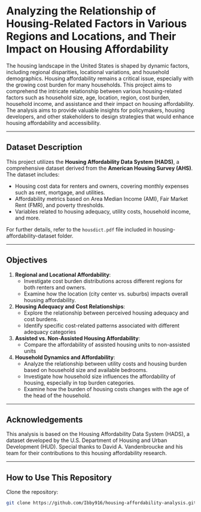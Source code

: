 # Analyzing the Relationship of Housing-Related Factors in Various  Regions and  Locations, and Their Impact on Housing Affordability

The housing landscape in the United States is shaped by dynamic factors, including regional disparities, locational variations, and household demographics. Housing affordability remains a critical issue, especially with the growing cost burden for many households. This project aims to comprehend the intricate relationship between various housing-related factors such as household size, age, location, region, cost burden, household income, and assistance and their impact on housing affordability. The analysis aims to provide valuable insights for policymakers, housing developers, and other stakeholders to design strategies that would enhance housing affordability and accessibility.

---

## Dataset Description
This project utilizes the **Housing Affordability Data System (HADS)**, a comprehensive dataset derived from the **American Housing Survey (AHS)**. The dataset includes:
- Housing cost data for renters and owners, covering monthly expenses such as rent, mortgage, and utilities.
- Affordability metrics based on Area Median Income (AMI), Fair Market Rent (FMR), and poverty thresholds.
- Variables related to housing adequacy, utility costs, household income, and more.

For further details, refer to the `housdict.pdf` file included in housing-affordability-dataset folder.

---

## Objectives
1. **Regional and Locational Affordability**: 
   - Investigate cost burden distributions across different regions for both renters and owners.
   - Examine how the location (city center vs. suburbs) impacts overall housing affordability.
2. **Housing Adequacy and Cost Relationships**: 
   - Explore the relationship between perceived housing adequacy and cost burdens.
   - Identify specific cost-related patterns associated with different adequacy categories
3. **Assisted vs. Non-Assisted Housing Affordability**:
   - Compare the affordability of assisted housing units to non-assisted units
4. **Household Dynamics and Affordability**: 
   - Analyze the relationship between utility costs and housing
burden based on household size and available bedrooms.
   - Investigate how household size influences the affordability of
housing, especially in top burden categories.
   - Examine how the burden of housing costs changes with the age
of the head of the household.

---

## Acknowledgements
This analysis is based on the Housing Affordability Data System (HADS), a dataset developed by the U.S. Department of Housing and Urban Development (HUD). Special thanks to David A. Vandenbroucke and his team for their contributions to this housing affordability research.

---

## How to Use This Repository
Clone the repository:
   ```bash
   git clone https://github.com/Ibby916/housing-affordability-analysis.git


